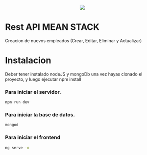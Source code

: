 <p align="center">
  <img src="https://user-images.githubusercontent.com/58608859/97068507-b9fefd00-158d-11eb-969a-8d3af2a1dcaf.PNG">
</p>

# Rest API MEAN STACK

Creacion de nuevos empleados (Crear, Editar, Eliminar y Actualizar)

# Instalacion

Deber tener instalado nodeJS y mongoDb una vez hayas clonado el proyecto, y luego ejecutar npm install

### Para iniciar el servidor.

```bash
npm run dev
```

### Para iniciar la base de datos.

```bash
mongod
```
### Para iniciar el frontend

```bash
ng serve -o
```

